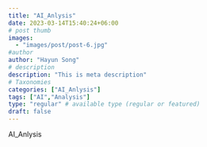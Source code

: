 ```yaml
---
title: "AI_Anlysis"
date: 2023-03-14T15:40:24+06:00
# post thumb
images:
  - "images/post/post-6.jpg"
#author
author: "Hayun Song"
# description
description: "This is meta description"
# Taxonomies
categories: ["AI_Anlysis"]
tags: ["AI","Analysis"]
type: "regular" # available type (regular or featured)
draft: false
---
```


AI_Anlysis